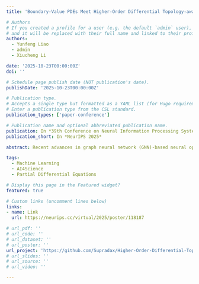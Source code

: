 ```yaml
---
title: 'Boundary-Value PDEs Meet Higher-Order Differential Topology-aware GNNs'

# Authors
# If you created a profile for a user (e.g. the default `admin` user), write the username (folder name) here
# and it will be replaced with their full name and linked to their profile.
authors:
  - Yunfeng Liao
  - admin
  - Xiucheng Li

date: '2025-10-23T00:00:00Z'
doi: ''

# Schedule page publish date (NOT publication's date).
publishDate: '2025-10-23T00:00:00Z'

# Publication type.
# Accepts a single type but formatted as a YAML list (for Hugo requirements).
# Enter a publication type from the CSL standard.
publication_types: ['paper-conference']

# Publication name and optional abbreviated publication name.
publication: In *39th Conference on Neural Information Processing Systems*
publication_short: In *NeurIPS 2025*

abstract: Recent advances in graph neural network (GNN)-based neural operators have demonstrated significant progress in solving partial differential equations (PDEs) by effectively representing computational meshes. However, most existing approaches overlook the intrinsic physical and topological meaning of higher-order elements in the mesh, which are closely tied to differential forms. In this paper, we propose a higher-order GNN framework that incorporates higher-order interactions based on discrete and finite element exterior calculus. The time-independent boundary value problems (BVPs) in electromagnetism are instantiated to illustrate the proposed framework. It can be easily generalized to other PDEs that admit differential form formulations. Moreover, the novel physics-informed loss terms, integrated form estimators, and theoretical support are derived correspondingly. Experiments show that our proposed method outperforms the existing neural operators by large margins on BVPs in electromagnetism. Our code is available at https://github.com/Supradax/Higher-Order-Differential-Topology-aware-GNN.

tags:
  - Machine Learning
  - AI4Science
  - Partial Differential Equations

# Display this page in the Featured widget?
featured: true

# Custom links (uncomment lines below)
links:
- name: Link
  url: https://neurips.cc/virtual/2025/poster/118187

# url_pdf: ''
# url_code: ''
# url_dataset: ''
# url_poster: ''
url_project: 'https://github.com/Supradax/Higher-Order-Differential-Topology-aware-GNN'
# url_slides: ''
# url_source: ''
# url_video: ''

---
```

